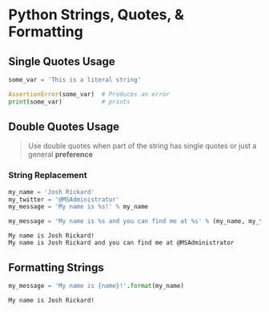 # Python Strings, Quotes, & Formatting

## Single Quotes Usage
```python
some_var = 'This is a literal string'

AssertionError(some_var)  # Produces an error
print(some_var)           # prints
```
## Double Quotes Usage
> Use double quotes when part of the string has single quotes or just a general **preference**
### String Replacement
```python
my_name = 'Josh Rickard'
my_twitter = '@MSAdministrator'
my_message = 'My name is %s!' % my_name

my_message = 'My name is %s and you can find me at %s' % (my_name, my_twitter)
```
```output
My name is Josh Rickard!
My name is Josh Rickard and you can find me at @MSAdministrator
```
## Formatting Strings
```python
my_message = 'My name is {name}!'.format(my_name)
```
```output
My name is Josh Rickard!
```